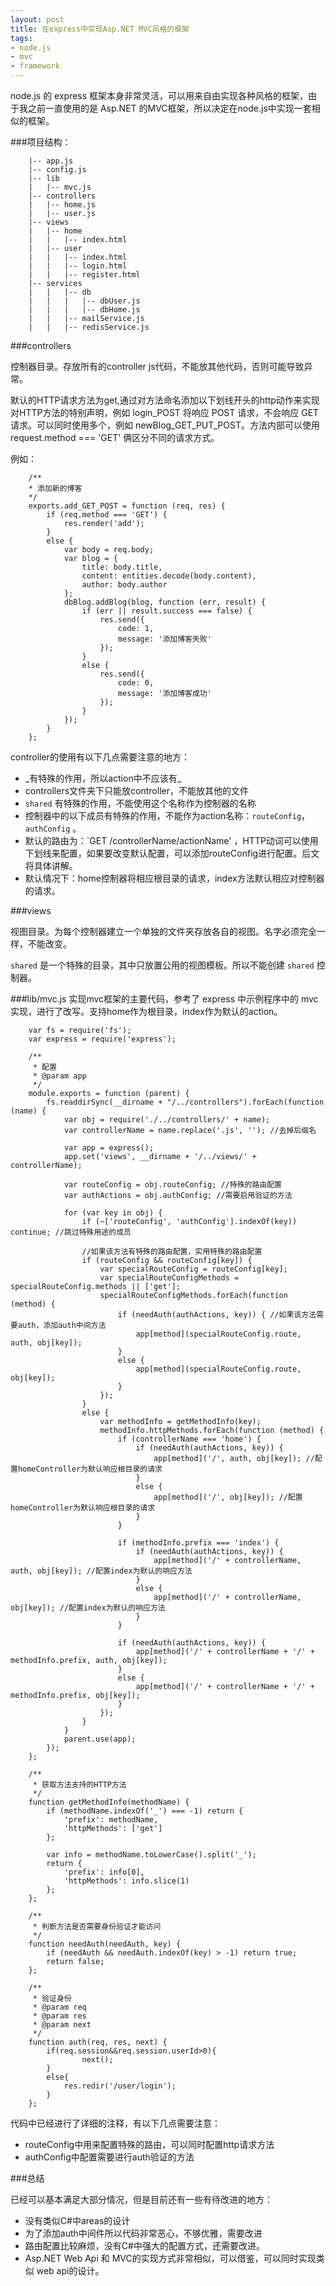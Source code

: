 ```yaml
---
layout: post
title: 在express中实现Asp.NET MVC风格的框架
tags:
- node.js
- mvc
- framework
---
```


node.js 的 express 框架本身非常灵活，可以用来自由实现各种风格的框架，由于我之前一直使用的是 Asp.NET 的MVC框架，所以决定在node.js中实现一套相似的框架。

###项目结构：

        |-- app.js
        |-- config.js
        |-- lib
        |   |-- mvc.js
        |-- controllers
        |   |-- home.js
        |   |-- user.js
        |-- views
        |   |-- home
        |   |   |-- index.html
        |   |-- user
        |   |   |-- index.html
        |   |   |-- login.html
        |   |   |-- register.html
        |-- services
        |   |   |-- db
        |   |   |   |-- dbUser.js
        |   |   |   |-- dbHome.js
        |   |   |-- mailService.js   
        |   |   |-- redisService.js

###controllers

控制器目录。存放所有的controller js代码，不能放其他代码，否则可能导致异常。

默认的HTTP请求方法为get,通过对方法命名添加以下划线开头的http动作来实现对HTTP方法的特别声明，例如 login_POST 将响应 POST 请求，不会响应 GET 请求。可以同时使用多个，例如 newBlog_GET_PUT_POST。方法内部可以使用 request.method === 'GET' 俩区分不同的请求方式。

例如：

        /**
        * 添加新的博客
        */
        exports.add_GET_POST = function (req, res) {
            if (req.method === 'GET') {
                res.render('add');
            }
            else {
                var body = req.body;
                var blog = {
                    title: body.title,
                    content: entities.decode(body.content),
                    author: body.author
                };
                dbBlog.addBlog(blog, function (err, result) {
                    if (err || result.success === false) {
                        res.send({
                            code: 1,
                            message: '添加博客失败'
                        });
                    }
                    else {
                        res.send({
                            code: 0,
                            message: '添加博客成功'
                        });
                    }
                });
            }
        };

controller的使用有以下几点需要注意的地方：

* \_有特殊的作用，所以action中不应该有\_ 
* controllers文件夹下只能放controller，不能放其他的文件
* `shared` 有特殊的作用，不能使用这个名称作为控制器的名称
* 控制器中的以下成员有特殊的作用，不能作为action名称：`routeConfig`，`authConfig` 。
* 默认的路由为：`GET /controllerName/actionName' ，HTTP动词可以使用下划线来配置，如果要改变默认配置，可以添加routeConfig进行配置。后文将具体讲解。
* 默认情况下：home控制器将相应根目录的请求，index方法默认相应对控制器的请求。

###views

视图目录。为每个控制器建立一个单独的文件夹存放各自的视图。名字必须完全一样，不能改变。

`shared` 是一个特殊的目录，其中只放置公用的视图模板。所以不能创建 `shared` 控制器。

###lib/mvc.js
实现mvc框架的主要代码，参考了 express 中示例程序中的 mvc 实现，进行了改写。支持home作为根目录，index作为默认的action。

        var fs = require('fs');
        var express = require('express');

        /**
         * 配置
         * @param app
         */
        module.exports = function (parent) {
            fs.readdirSync(__dirname + "/../controllers").forEach(function (name) {
                var obj = require('./../controllers/' + name);
                var controllerName = name.replace('.js', ''); //去掉后缀名

                var app = express();
                app.set('views', __dirname + '/../views/' + controllerName);

                var routeConfig = obj.routeConfig; //特殊的路由配置
                var authActions = obj.authConfig; //需要启用验证的方法

                for (var key in obj) {
                    if (~['routeConfig', 'authConfig'].indexOf(key)) continue; //跳过特殊用途的成员

                    //如果该方法有特殊的路由配置，实用特殊的路由配置
                    if (routeConfig && routeConfig[key]) {
                        var specialRouteConfig = routeConfig[key];
                        var specialRouteConfigMethods = specialRouteConfig.methods || ['get'];
                        specialRouteConfigMethods.forEach(function (method) {
                            if (needAuth(authActions, key)) { //如果该方法需要auth，添加auth中间方法
                                app[method](specialRouteConfig.route, auth, obj[key]);
                            }
                            else {
                                app[method](specialRouteConfig.route, obj[key]);
                            }
                        });
                    }
                    else {
                        var methodInfo = getMethodInfo(key);
                        methodInfo.httpMethods.forEach(function (method) {
                            if (controllerName === 'home') {
                                if (needAuth(authActions, key)) {
                                    app[method]('/', auth, obj[key]); //配置homeController为默认响应根目录的请求
                                }
                                else {
                                    app[method]('/', obj[key]); //配置homeController为默认响应根目录的请求
                                }
                            }

                            if (methodInfo.prefix === 'index') {
                                if (needAuth(authActions, key)) {
                                    app[method]('/' + controllerName, auth, obj[key]); //配置index为默认的响应方法
                                }
                                else {
                                    app[method]('/' + controllerName, obj[key]); //配置index为默认的响应方法
                                }
                            }

                            if (needAuth(authActions, key)) {
                                app[method]('/' + controllerName + '/' + methodInfo.prefix, auth, obj[key]);
                            }
                            else {
                                app[method]('/' + controllerName + '/' + methodInfo.prefix, obj[key]);
                            }
                        });
                    }
                }
                parent.use(app);
            });
        };

        /**
         * 获取方法支持的HTTP方法
         */
        function getMethodInfo(methodName) {
            if (methodName.indexOf('_') === -1) return {
                'prefix': methodName,
                'httpMethods': ['get']
            };

            var info = methodName.toLowerCase().split('_');
            return {
                'prefix': info[0],
                'httpMethods': info.slice(1)
            };
        };

        /**
         * 判断方法是否需要身份验证才能访问
         */
        function needAuth(needAuth, key) {
            if (needAuth && needAuth.indexOf(key) > -1) return true;
            return false;
        };

        /**
         * 验证身份
         * @param req
         * @param res
         * @param next
         */
        function auth(req, res, next) {
            if(req.session&&req.session.userId>0){
                    next(); 
            }
            else{
                res.redir('/user/login');
            }
        };

代码中已经进行了详细的注释，有以下几点需要注意：

* routeConfig中用来配置特殊的路由，可以同时配置http请求方法
* authConfig中配置需要进行auth验证的方法

###总结

已经可以基本满足大部分情况，但是目前还有一些有待改进的地方：

* 没有类似C#中areas的设计
* 为了添加auth中间件所以代码非常恶心，不够优雅，需要改进
* 路由配置比较麻烦，没有C#中强大的配置方式，还需要改进。
* Asp.NET Web Api 和 MVC的实现方式非常相似，可以借鉴，可以同时实现类似 web api的设计。